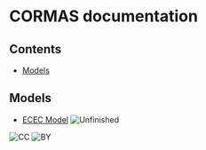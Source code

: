 # CORMAS documentation 

## Contents
- [Models](#models)

## Models

- [ECEC Model](ECEC-model.md) ![Unfinished](https://img.shields.io/badge/Progress-Unfinished-yellow.svg?style=flat)


![CC](https://mirrors.creativecommons.org/presskit/icons/cc.svg)
![BY](https://mirrors.creativecommons.org/presskit/icons/by.svg)
